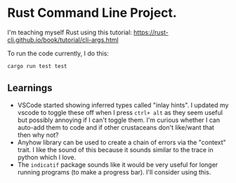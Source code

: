 # Rust Command Line Project. 

I'm teaching myself Rust using this tutorial: https://rust-cli.github.io/book/tutorial/cli-args.html

To run the code currently, I do this:
```bash
cargo run test test
```

## Learnings
- VSCode started showing inferred types called "inlay hints". I updated my vscode to toggle these off when I press `ctrl+ alt` as they seem useful but possibly annoying if I can't toggle them. I'm curious whether I can auto-add them to code and if other crustaceans don't like/want that then why not? 
- Anyhow library can be used to create a chain of errors  via the "context" trait. I like the sound of this because it sounds similar to the trace in python which I love. 
- The `indicatif` package sounds like it would be very useful for longer running programs (to make a progress bar). I'll consider using this. 